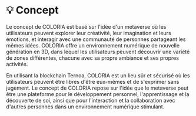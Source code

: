 # 💡 Concept

Le concept de COLORIA est basé sur l'idée d'un metaverse où les utilisateurs peuvent explorer leur créativité, leur imagination et leurs émotions, et interagir avec une communauté de personnes partageant les mêmes idées. COLORIA offre un environnement numérique de nouvelle génération en 3D, dans lequel les utilisateurs peuvent découvrir une variété de zones différentes, chacune avec sa propre ambiance et ses propres activités.

En utilisant la blockchain Ternoa, COLORIA est un lieu sûr et sécurisé où les utilisateurs peuvent être libres d'être eux-mêmes et de s'exprimer sans jugement. Le concept de COLORIA repose sur l'idée que le metaverse peut être une plateforme pour le développement personnel, l'apprentissage et la découverte de soi, ainsi que pour l'interaction et la collaboration avec d'autres personnes dans un environnement numérique stimulant.
